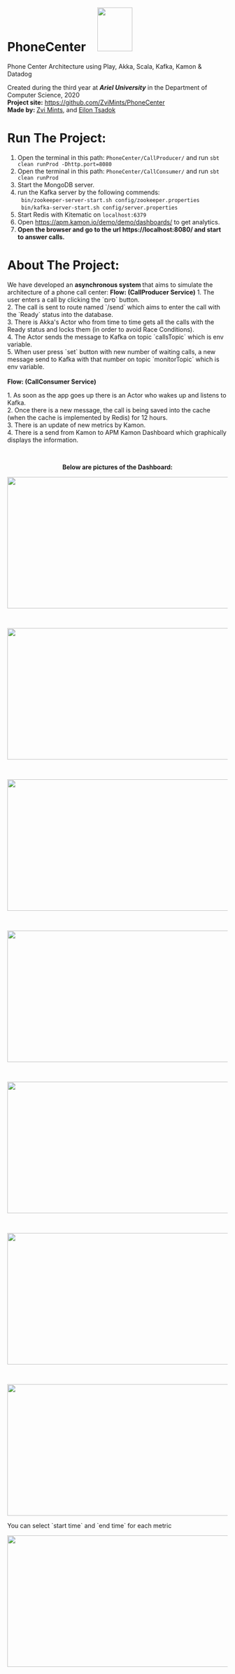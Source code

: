 # PhoneCenter &nbsp;&nbsp; <img src="./images/phone_center_icon.jpg"  width="80px" height="100px"/>
Phone Center Architecture using Play, Akka, Scala, Kafka, Kamon &amp; Datadog
<p>Created during the third year at <strong><em>Ariel University</em></strong> in the 
Department of Computer Science, 2020 <br /> 
<strong>Project site:</strong>&nbsp;<a href="https://github.com/ZviMints/PhoneCenter">https://github.com/ZviMints/PhoneCenter</a><br /> 
<strong>Made by: </strong> <a href="https://github.com/ZviMints">Zvi Mints</a>, and <a href="https://github.com/eilon26">Eilon Tsadok</a></p>

# Run The Project:
1. Open the terminal in this path: `PhoneCenter/CallProducer/` and run `sbt clean runProd -Dhttp.port=8080`
2. Open the terminal in this path: `PhoneCenter/CallConsumer/` and run `sbt clean runProd`
3. Start the MongoDB server.
4. run the Kafka server by the following commends:</br>
&nbsp; `bin/zookeeper-server-start.sh config/zookeeper.properties` </br>
&nbsp; `bin/kafka-server-start.sh config/server.properties`
5. Start Redis with Kitematic on `localhost:6379`
6. Open https://apm.kamon.io/demo/demo/dashboards/ to get analytics.
7. **Open the browser and go to the url https://localhost:8080/ and start to answer calls.**

<h1>About The Project:</h1>
We have developed an <strong> asynchronous system </strong> that aims to simulate the architecture of a phone call center:
<strong>Flow: (CallProducer Service)</strong>
1. The user enters a call by clicking the `סיום` button.</br>
2. The call is sent to route named `/send` which aims to enter the call with the `Ready` status into the database.</br>
3. There is Akka's Actor who from time to time gets all the calls with the Ready status and locks them (in order to avoid Race Conditions).</br>
4. The Actor sends the message to Kafka on topic `callsTopic` which is env variable.</br>
5. When user press `set` button with new number of waiting calls, a new message send to Kafka with that number on topic `monitorTopic` which is env variable.</br>
</br>
<strong>Flow: (CallConsumer Service)</strong>
<p>1. As soon as the app goes up there is an Actor who wakes up and listens to Kafka.</br>
2. Once there is a new message, the call is being saved into the cache (when the cache is implemented by Redis) for 12 hours.</br>
3. There is an update of new metrics by Kamon.</br>
4. There is a send from Kamon to APM Kamon Dashboard which graphically displays the information.</br><p>
</br>
<p style="text-align: center;"><strong>Below are pictures of the Dashboard:</strong></p>
<p><img src="./images/callsView.jpeg" width="750px" height="300px" /></p></br>
<p><img src="./images/dashboard1.jpeg" width="750px" height="300px" /></p></br>
<p><img src="./images/dashboard2.jpeg" width="750px" height="300px" /></p></br>
<p><img src="./images/dashboard3" width="750px" height="300px" /></p></br>
<p><img src="./images/dashboard4" width="750px" height="300px" /></p></br>
<p><img src="./images/dashboard5" width="750px" height="300px" /></p></br>
<p><img src="./images/dashboard6" width="750px" height="300px" /></p>
You can select `start time` and `end time` for each metric</br>
<p><img src="./images/dashboard7" width="750px" height="300px" /></p></br>



